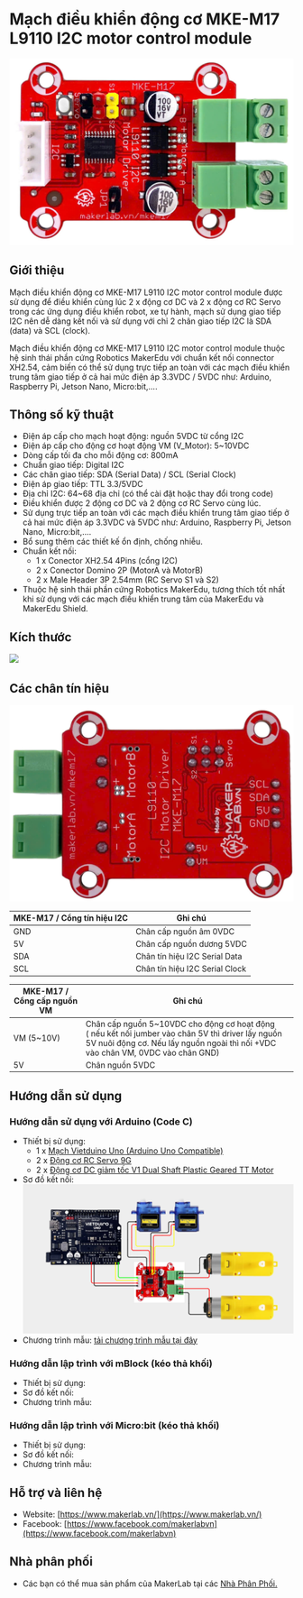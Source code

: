 # Mạch điều khiển động cơ MKE-M17 L9110 I2C motor control module

![](/image/MKE_M17_1.jpg)

## Giới thiệu

Mạch điều khiển động cơ MKE-M17 L9110 I2C motor control module được sử dụng để điều khiển cùng lúc 2 x động cơ DC và 2 x động cơ RC Servo trong các ứng dụng điều khiển robot, xe tự hành, mạch sử dụng giao tiếp I2C nên dễ dàng kết nối và sử dụng với chỉ 2 chân giao tiếp I2C là SDA (data) và SCL (clock).

Mạch điều khiển động cơ MKE-M17 L9110 I2C motor control module thuộc hệ sinh thái phần cứng Robotics MakerEdu với chuẩn kết nối connector XH2.54, cảm biến có thể sử dụng trực tiếp an toàn với các mạch điều khiển trung tâm giao tiếp ở cả hai mức điện áp 3.3VDC / 5VDC như: Arduino, Raspberry Pi, Jetson Nano, Micro:bit,....

## Thông số kỹ thuật

- Điện áp cấp cho mạch hoạt động: nguồn 5VDC từ cổng I2C
- Điện áp cấp cho động cơ hoạt động VM (V_Motor): 5~10VDC
- Dòng cấp tối đa cho mỗi động cơ: 800mA
- Chuẩn giao tiếp: Digital I2C
- Các chân giao tiếp: SDA (Serial Data) / SCL (Serial Clock)
- Điện áp giao tiếp: TTL 3.3/5VDC
- Địa chỉ I2C: 64~68 địa chỉ (có thể cài đặt hoặc thay đổi trong code)
- Điều khiển được 2 động cơ DC và 2 động cơ RC Servo cùng lúc.
- Sử dụng trực tiếp an toàn với các mạch điều khiển trung tâm giao tiếp ở cả hai mức điện áp 3.3VDC và 5VDC như: Arduino, Raspberry Pi, Jetson Nano, Micro:bit,....
- Bổ sung thêm các thiết kế ổn định, chống nhiễu.
- Chuẩn kết nối:
  - 1 x Conector XH2.54 4Pins (cổng I2C)
  - 2 x Conector Domino 2P (MotorA và MotorB)
  - 2 x Male Header 3P 2.54mm (RC Servo S1 và S2)
- Thuộc hệ sinh thái phần cứng Robotics MakerEdu, tương thích tốt nhất khi sử dụng với các mạch điều khiển trung tâm của MakerEdu và MakerEdu Shield.

## Kích thước

![](/image/MKE_M10_2.jpg)

## Các chân tín hiệu

![](/image/MKE_M17_3.jpg)
<table><thead>
  <tr>
    <th>MKE-M17 / Cổng tín hiệu I2C</th>
    <th>Ghi chú</th>
  </tr></thead>
<tbody>
  <tr>
    <td>GND</td>
    <td>Chân cấp nguồn âm 0VDC</td>
  </tr>
  <tr>
    <td>5V</td>
    <td>Chân cấp nguồn dương 5VDC</td>
  </tr>
  <tr>
    <td>SDA</td>
    <td>Chân tín hiệu I2C Serial Data</td>
  </tr>
  <tr>
    <td>SCL</td>
    <td>Chân tín hiệu I2C Serial Clock</td>
  </tr>
</tbody>
</table>

<table><thead>
  <tr>
    <th>MKE-M17 / Cổng cấp nguồn VM</th>
    <th>Ghi chú</th>
  </tr></thead>
<tbody>
  <tr>
    <td>VM (5~10V)</td>
    <td>Chân cấp nguồn 5~10VDC cho động cơ hoạt động<br>( 
      nếu kết nối jumber vào chân 5V thì driver lấy nguồn 5V nuôi động cơ. Nếu lấy nguồn ngoài thì nối +VDC vào chân VM, 0VDC vào chân GND)</td>
  </tr>
  <tr>
    <td>5V</td>
    <td>Chân nguồn 5VDC</td>
  </tr>
</tbody>
</table>

## Hướng dẫn sử dụng

### Hướng dẫn sử dụng với Arduino (Code C)
- Thiết bị sử dụng:
  - 1 x [Mạch Vietduino Uno (Arduino Uno Compatible)](https://www.makerlab.vn/vuno)
  - 2 x [Động cơ RC Servo 9G](https://hshop.vn/dong-co-rc-servo-9g)
  - 2 x [Động cơ DC giảm tốc V1 Dual Shaft Plastic Geared TT Motor](https://hshop.vn/dong-co-dc-giam-toc-v1-dual-shaft-plastic-geared-tt-motor)
- Sơ đồ kết nối:
  ![](/image/circuit.png)
- Chương trình mẫu: [tải chương trình mẫu tại đây](/arduino)

### Hướng dẫn lập trình với mBlock (kéo thả khối)
- Thiết bị sử dụng:
- Sơ đồ kết nối:
- Chương trình mẫu:

### Hướng dẫn lập trình với Micro:bit (kéo thả khối)
- Thiết bị sử dụng:
- Sơ đồ kết nối:
- Chương trình mẫu:

## Hỗ trợ và liên hệ

- Website: [https://www.makerlab.vn/](https://www.makerlab.vn/)
- Facebook: [https://www.facebook.com/makerlabvn](https://www.facebook.com/makerlabvn)

## Nhà phân phối

- Các bạn có thể mua sản phẩm của MakerLab tại các [Nhà Phân Phối.](https://www.makerlab.vn/distributor/)

